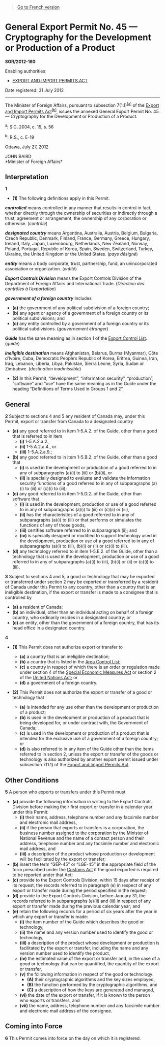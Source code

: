 > [Go to French version](/fr/Règlements/Décrets,%20ordonnances%20et%20règlements%20statutaires/2012/160.md)

# General Export Permit No. 45 — Cryptography for the Development or Production of a Product

**SOR/2012-160**

Enabling authorities: 
- [EXPORT AND IMPORT PERMITS ACT](/en/Acts/Revised%20Statutes%20of%20Canada/E/E-19.md)

Date registered: 31 July 2012

----------

The Minister of Foreign Affairs, pursuant to subsection 7(1.1)<sup><a href='#fn_81000-2-1120-E_hq_12745'>[a]</a></sup> of the [Export and Import Permits Act](/en/Acts/Revised%20Statutes%20of%20Canada/E/E-19.md)<sup><a href='#fn_81000-2-1120-E_hq_12746'>[b]</a></sup>, issues the annexed General Export Permit No. 45 — Cryptography for the Development or Production of a Product.

<a name='fn_81000-2-1120-E_hq_12745'><sup>a</sup></a>: S.C. 2004, c. 15, s. 56<br />

<a name='fn_81000-2-1120-E_hq_12746'><sup>b</sup></a>: R.S., c. E-19<br />

Ottawa, July 27, 2012


<p>JOHN BAIRD<br />*Minister of Foreign Affairs*<br /></p>




## Interpretation


**1** 

- **(1)** The following definitions apply in this Permit.

***controlled*** means controlled in any manner that results in control in fact, whether directly through the ownership of securities or indirectly through a trust, agreement or arrangement, the ownership of any corporation or otherwise. (*contrôle*)

***designated country*** means Argentina, Australia, Austria, Belgium, Bulgaria, Czech Republic, Denmark, Finland, France, Germany, Greece, Hungary, Ireland, Italy, Japan, Luxembourg, Netherlands, New Zealand, Norway, Poland, Portugal, Republic of Korea, Spain, Sweden, Switzerland, Turkey, Ukraine, the United Kingdom or the United States. (*pays désigné*)

***entity*** means a body corporate, trust, partnership, fund, an unincorporated association or organization. (*entité*)

***Export Controls Division*** means the Export Controls Division of the Department of Foreign Affairs and International Trade. (*Direction des contrôles à l’exportation*)

***government of a foreign country*** includes
- **(a)** the government of any political subdivision of a foreign country;
- **(b)** any agent or agency of a government of a foreign country or its political subdivisions; and
- **(c)** any entity controlled by a government of a foreign country or its political subdivisions. (*gouvernement étranger*)

***Guide*** has the same meaning as in section 1 of the [Export Control List](/en/Regulations/Statutory%20Orders%20and%20Regulations/89/202.md). (*guide*)

***ineligible destination*** means Afghanistan, Belarus, Burma (Myanmar), Côte d’Ivoire, Cuba, Democratic People’s Republic of Korea, Eritrea, Guinea, Iran, Iraq, Lebanon, Liberia, Libya, Pakistan, Sierra Leone, Syria, Sudan or Zimbabwe. (*destination inadmissible*)

- **(2)** In this Permit, “development”, “information security”, “production”, “software” and “use” have the same meaning as in the Guide under the heading “Definitions of Terms Used in Groups 1 and 2”.




## General


**2** Subject to sections 4 and 5 any resident of Canada may, under this Permit, export or transfer from Canada to a designated country
- **(a)** any good referred to in item 1-5.A.2. of the Guide, other than a good that is referred to in item
	- **(i)** 1-5.A.2.a.2.,
	- **(ii)** 1-5.A.2.a.4., or
	- **(iii)** 1-5.A.2.a.9.;
- **(b)** any good referred to in item 1-5.B.2. of the Guide, other than a good that
	- **(i)** is used in the development or production of a good referred to in any of subparagraphs (a)(i) to (iii) or (b)(ii), or
	- **(ii)** is specially designed to evaluate and validate the information security functions of a good referred to in any of subparagraphs (a)(i) to (iii) or (c)(i) to (iii);
- **(c)** any good referred to in item 1-5.D.2. of the Guide, other than software that
	- **(i)** is used in the development, production or use of a good referred to in any of subparagraphs (a)(i) to (iii) or (c)(ii) or (iii),
	- **(ii)** has the characteristics of a good referred to in any of subparagraphs (a)(i) to (iii) or that performs or simulates the functions of any of those goods,
	- **(iii)** certifies software referred to in subparagraph (ii); and
	- **(iv)** is specially designed or modified to support technology used in the development, production or use of a good referred to in any of subparagraphs (a)(i) to (iii), (b)(i) or (ii) or (c)(i) to (iii).
- **(d)** any technology referred to in item 1-5.E.2. of the Guide, other than a technology that is used in the development, production or use of a good referred to in any of subparagraphs (a)(i) to (iii), (b)(i) or (ii) or (c)(i) to (iii).



**3** Subject to sections 4 and 5, a good or technology that may be exported or transferred under section 2 may be exported or transferred by a resident of Canada under this Permit to any country, other than a country that is an ineligible destination, if the export or transfer is made to a consignee that is controlled by
- **(a)** a resident of Canada;
- **(b)** an individual, other than an individual acting on behalf of a foreign country, who ordinarily resides in a designated country; or
- **(c)** an entity, other than the government of a foreign country, that has its head office in a designated country.



**4** 

- **(1)** This Permit does not authorize export or transfer to
	- **(a)** a country that is an ineligible destination;
	- **(b)** a country that is listed in the [Area Control List](/en/Regulations/Statutory%20Orders%20and%20Regulations/81/543.md);
	- **(c)** a country in respect of which there is an order or regulation made under section 4 of the [Special Economic Measures Act](/en/Acts/Statutes%20of%20Canada/1992/c.%2017.md) or section 2 of the [United Nations Act](/en/Acts/Revised%20Statutes%20of%20Canada/U/U-2.md); or
	- **(d)** a government of a foreign country.

- **(2)** This Permit does not authorize the export or transfer of a good or technology that
	- **(a)** is intended for any use other than the development or production of a product;
	- **(b)** is used in the development or production of a product that is being developed for, or under contract with, the Government of Canada;
	- **(c)** is used in the development or production of a product that is intended for the exclusive use of a government of a foreign country; or
	- **(d)** is also referred to in any item of the Guide other than the items referred to in section 2, unless the export or transfer of the goods or technology is also authorized by another export permit issued under subsection 7(1.1) of the [Export and Import Permits Act](/en/Acts/Revised%20Statutes%20of%20Canada/E/E-19.md).




## Other Conditions


**5** A person who exports or transfers under this Permit must
- **(a)** provide the following information in writing to the Export Controls Division before making their first export or transfer in a calendar year under this Permit:
	- **(i)** their name, address, telephone number and any facsimile number and electronic mail address,
	- **(ii)** if the person that exports or transfers is a corporation, the business number assigned to the corporation by the Minister of National Revenue and the name of a contact person and their address, telephone number and any facsimile number and electronic mail address, and
	- **(iii)** a description of the product whose production or development will be facilitated by the export or transfer;
- **(b)** insert the term “GEP-45” or “LGE-45” in the appropriate field of the form prescribed under the [Customs Act](/en/Acts/Statutes%20of%20Canada/1985/c.%201%20(2nd%20Supp.).md) if the good exported is required to be reported under that Act;
- **(c)** provide to the Export Controls Division, within 15 days after receipt of its request, the records referred to in paragraph (e) in respect of any export or transfer made during the period specified in the request;
- **(d)** provide to the Export Controls Division, before January 31, the records referred to in subparagraphs (e)(ii) and (iii) in respect of any export or transfer made during the previous calendar year; and
- **(e)** retain the following records for a period of six years after the year in which any export or transfer is made:
	- **(i)** the item number of the Guide which describes the good or technology,
	- **(ii)** the name and any version number used to identify the good or technology,
	- **(iii)** a description of the product whose development or production is facilitated by the export or transfer, including the name and any version number used to identify the product,
	- **(iv)** the estimated value of the export or transfer and, in the case of a good or technology that can be quantified, the quantity of the export or transfer,
	- **(v)** the following information in respect of the good or technology:
		- **(A)** their cryptographic algorithms and the key sizes employed,
		- **(B)** the function performed by the cryptographic algorithms, and
		- **(C)** a description of how the keys are generated and managed,
	- **(vi)** the date of the export or transfer, if it is known to the person who exports or transfers, and
	- **(vii)** the name, address, telephone number and any facsimile number and electronic mail address of the consignee.




## Coming into Force


**6** This Permit comes into force on the day on which it is registered.


